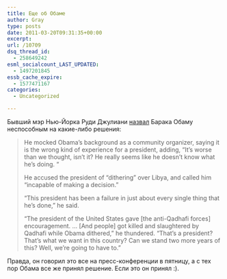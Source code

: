 ```yaml
---
title: Еще об Обаме
author: Gray
type: posts
date: 2011-03-20T09:31:35+00:00
excerpt:
url: /10709
dsq_thread_id:
  - 258649242
esml_socialcount_LAST_UPDATED:
  - 1497201845
essb_cache_expire:
  - 1577471167
categories:
  - Uncategorized

---
```








Бывший мэр Нью-Йорка Руди Джулиани [назвал][1] Барака Обаму неспособным на какие-либо решения:

> He mocked Obama’s background as a community organizer, saying it is the wrong kind of experience for a president, adding, “It’s worse than we thought, isn’t it? He really seems like he doesn’t know what he’s doing. “
> 
> He accused the president of “dithering” over Libya, and called him “incapable of making a decision.”
> 
> “This president has been a failure in just about every single thing that he’s done,” he said.
> 
> “The president of the United States gave [the anti-Qadhafi forces] encouragement. &#8230; [And people] got killed and slaughtered by Qadhafi while Obama dithered,” he thundered. “That’s a president? That’s what we want in this country? Can we stand two more years of this? Well, we’re going to have to.”

Правда, он говорил это все на пресс-конференции в пятницу, а с тех пор Обама все же принял решение. Если это он принял :).

 [1]: http://www.politico.com/news/stories/0311/51581.html